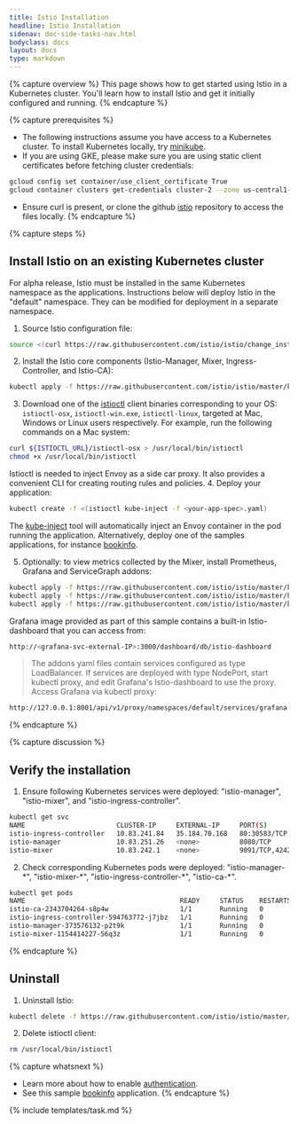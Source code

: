 ```yaml
---
title: Istio Installation
headline: Istio Installation
sidenav: doc-side-tasks-nav.html
bodyclass: docs
layout: docs
type: markdown
---
```

{% capture overview %}
This page shows how to get started using Istio in a Kubernetes cluster. You'll learn
how to install Istio and get it initially configured and running.
{% endcapture %}

{% capture prerequisites %}
* The following instructions assume you have access to a Kubernetes cluster. To install Kubernetes locally, try [minikube](https://github.com/kubernetes/minikube).
* If you are using GKE, please make sure you are using static client certificates before fetching cluster credentials:

```bash
gcloud config set container/use_client_certificate True
gcloud container clusters get-credentials cluster-2 --zone us-central1-a --project istio-demo
```
* Ensure curl is present, or clone the github [istio](https://github.com/istio/istio) repository to access the files locally.
{% endcapture %}

{% capture steps %}
## Install Istio on an existing Kubernetes cluster
For alpha release, Istio must be installed in the same Kubernetes namespace as the applications. Instructions below will deploy Istio in the "default" namespace. They can be modified for deployment in a separate namespace.

1. Source Istio configuration file:
```bash
source <(curl https://raw.githubusercontent.com/istio/istio/change_install/istio.VERSION)
```
2. Install the Istio core components (Istio-Manager, Mixer, Ingress-Controller, and Istio-CA):
```bash
kubectl apply -f https://raw.githubusercontent.com/istio/istio/master/kubernetes/istio.yaml
```
3. Download one of the [istioctl](../reference/istioctl.md) client binaries corresponding to your OS: `istioctl-osx`, `istioctl-win.exe`,
`istioctl-linux`, targeted at Mac, Windows or Linux users respectively. For example, run the following commands on a Mac system:
```bash
curl ${ISTIOCTL_URL}/istioctl-osx > /usr/local/bin/istioctl
chmod +x /usr/local/bin/istioctl
```
Istioctl is needed to inject Envoy as a side car proxy. It also provides a convenient CLI for creating routing rules and policies.
4. Deploy your application:
```bash
kubectl create -f <(istioctl kube-inject -f <your-app-spec>.yaml)
```
The [kube-inject](../reference/istioctl.md##kube-inject) tool will automatically inject an Envoy container in the pod running the application.
Alternatively, deploy one of the samples applications, for instance [bookinfo](../samples/bookinfo.md).

5. Optionally: to view metrics collected by the Mixer, install Prometheus, Grafana and ServiceGraph addons:
```bash
kubectl apply -f https://raw.githubusercontent.com/istio/istio/master/kubernetes/addons/grafana.yaml
kubectl apply -f https://raw.githubusercontent.com/istio/istio/master/kubernetes/addons/prometheus.yaml
kubectl apply -f https://raw.githubusercontent.com/istio/istio/master/kubernetes/addons/servicegraph.yaml
```
Grafana image provided as part of this sample contains a built-in Istio-dashboard that you can access from:
```bash
http://<grafana-svc-external-IP>:3000/dashboard/db/istio-dashboard
```
   > The addons yaml files contain services configured as type LoadBalancer. If services are deployed with type NodePort,
   > start kubectl proxy, and edit Grafana's Istio-dashboard to use the proxy. Access Grafana via kubectl proxy:
```bash
http://127.0.0.1:8001/api/v1/proxy/namespaces/default/services/grafana:3000/dashboard/db/istio-dashboard
```
{% endcapture %}

{% capture discussion %}
## Verify the installation

1. Ensure following Kubernetes services were deployed: "istio-manager", "istio-mixer", and "istio-ingress-controller".
```bash
kubectl get svc
NAME                       CLUSTER-IP     EXTERNAL-IP     PORT(S)              AGE
istio-ingress-controller   10.83.241.84   35.184.70.168   80:30583/TCP         39m
istio-manager              10.83.251.26   <none>          8080/TCP             39m
istio-mixer                10.83.242.1    <none>          9091/TCP,42422/TCP   39m
```
2. Check corresponding Kubernetes pods were deployed: "istio-manager-\*", "istio-mixer-\*", "istio-ingress-controller-\*", "istio-ca-\*".
```bash
kubectl get pods
NAME                                       READY     STATUS    RESTARTS   AGE
istio-ca-2343704264-s8p4w                  1/1       Running   0          49m
istio-ingress-controller-594763772-j7jbz   1/1       Running   0          49m
istio-manager-373576132-p2t9k              1/1       Running   0          49m
istio-mixer-1154414227-56q3z               1/1       Running   0          49m
```
{% endcapture %}

## Uninstall
1. Uninstall Istio:
```bash
kubectl delete -f https://raw.githubusercontent.com/istio/istio/master/kubernetes/istio.yaml
```
2. Delete istioctl client:
```bash
rm /usr/local/bin/istioctl
```

{% capture whatsnext %}
* Learn more about how to enable [authentication](./istio-auth.md).
* See this sample [bookinfo](../samples/bookinfo.md) application.
{% endcapture %}

{% include templates/task.md %}
